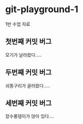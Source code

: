 # git-playground-1
1반 수업 자료

 ## 첫번째 커밋 버그

 모기가 날라왔다.....

 ## 두번째 커밋 버그

 쇠똥구리가 굴러왔다.....

 ## 세번째 커밋 버그
 
 장수풍뎅이가 앉아 있다....